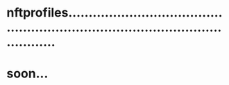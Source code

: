 # nftprofiles.......................................................................................................
# soon...
